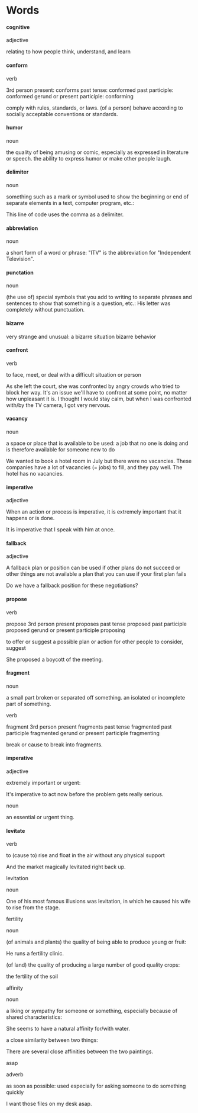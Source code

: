 # Words

#### cognitive

adjective

relating to how people think, understand, and learn

#### conform

verb 

3rd person present: conforms past tense: conformed past participle: conformed gerund or present participle: conforming

comply with rules, standards, or laws.
(of a person) behave according to socially acceptable conventions or standards.

#### humor

noun

the quality of being amusing or comic, especially as expressed in literature or speech.
the ability to express humor or make other people laugh.

#### delimiter

noun

something such as a mark or symbol used to show the beginning or end of separate elements in a text, computer program, etc.:

This line of code uses the comma as a delimiter.

#### abbreviation

noun 

a short form of a word or phrase:
"ITV" is the abbreviation for "Independent Television".

#### punctation

noun

(the use of) special symbols that you add to writing to separate phrases and sentences to show that something is a question, etc.:
His letter was completely without punctuation.

#### bizarre

very strange and unusual:
a bizarre situation
bizarre behavior

#### confront

verb 

to face, meet, or deal with a difficult situation or person

As she left the court, she was confronted by angry crowds who tried to block her way.
It's an issue we'll have to confront at some point, no matter how unpleasant it is.
I thought I would stay calm, but when I was confronted with/by the TV camera, I got very nervous.


#### vacancy

noun

a space or place that is available to be used:
a job that no one is doing and is therefore available for someone new to do

We wanted to book a hotel room in July but there were no vacancies.
These companies have a lot of vacancies (= jobs) to fill, and they pay well.
The hotel has no vacancies.

#### imperative

adjective

When an action or process is imperative, it is extremely important that it happens or is done.

It is imperative that I speak with him at once.

#### fallback

adjective

A fallback plan or position can be used if other plans do not succeed or other things are not available
a plan that you can use if your first plan fails

Do we have a fallback position for these negotiations?

#### propose

verb

propose 3rd person present proposes past tense proposed past participle proposed gerund or present participle proposing

to offer or suggest a possible plan or action for other people to consider, suggest

She proposed a boycott of the meeting.

#### fragment

noun

a small part broken or separated off something. an isolated or incomplete part of something.

verb

fragment 3rd person present fragments past tense fragmented past participle fragmented gerund or present participle fragmenting

break or cause to break into fragments.

#### imperative

adjective

extremely important or urgent:

It's imperative to act now before the problem gets really serious.

noun

an essential or urgent thing.

#### levitate

verb

to (cause to) rise and float in the air without any physical support

And the market magically levitated right back up.

levitation

noun

One of his most famous illusions was levitation, in which he caused his wife to rise from the stage.

fertility

noun

(of animals and plants) the quality of being able to produce young or fruit:

He runs a fertility clinic.

(of land) the quality of producing a large number of good quality crops:

the fertility of the soil

affinity

noun

a liking or sympathy for someone or something, especially because of shared characteristics:

She seems to have a natural affinity for/with water.

a close similarity between two things:

There are several close affinities between the two paintings.

asap

adverb

as soon as possible: used especially for asking someone to do something quickly

I want those files on my desk asap.
